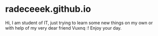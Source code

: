 # radeceeek.github.io
Hi, I am student of IT, just trying to learn some new things on my own or with help of my very dear friend Vuxnq :!
Enjoy your day.
